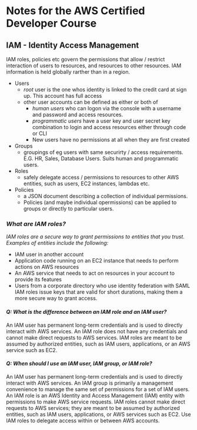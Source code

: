 
# Notes for the AWS Certified Developer Course

## IAM - Identity Access Management
IAM roles, policies etc govern the permissions that allow / restrict interaction of users to resources, and resources to other resources. IAM information is held globally rarther than in a region.

- Users
  - _root_ user is the one whos identity is linked to the credit card at sign up. This account has full access
  - other user accounts can be defined as either or both of
    - _human users_ who can logon via the console with a username and password and access resources.
    - _programmatic users_ have a user key and user secret key combination to login and access resources either through code or CLI
    - New users have no permissions at all when they are first created
- Groups
  -  groupings of eg users with same securirty / access requirements. E.G. HR, Sales, Database Users. Suits human and programmatic users.
- Roles
  - safely delegate access / permissions to resources to other AWS entities, such as users, EC2 instances, lambdas etc.
- Policies
  - a JSON document describing a collection of individual permissions.
  - Policies (and maybe individual opermissions) can be applied to groups or directly to particular users.

### _What are IAM roles?_

_IAM roles are a secure way to grant permissions to entities that you trust. Examples of entities include the following:_

- IAM user in another account
- Application code running on an EC2 instance that needs to perform actions on AWS resources
- An AWS service that needs to act on resources in your account to provide its features
- Users from a corporate directory who use identity federation with SAML
IAM roles issue keys that are valid for short durations, making them a more secure way to grant access.

#### _Q: What is the difference between an IAM role and an IAM user?_
An IAM user has permanent long-term credentials and is used to directly interact with AWS services. An IAM role does not have any credentials and cannot make direct requests to AWS services. IAM roles are meant to be assumed by authorized entities, such as IAM users, applications, or an AWS service such as EC2.

#### _Q: When should I use an IAM user, IAM group, or IAM role?_
An IAM user has permanent long-term credentials and is used to directly interact with AWS services. An IAM group is primarily a management convenience to manage the same set of permissions for a set of IAM users. An IAM role is an AWS Identity and Access Management (IAM) entity with permissions to make AWS service requests. IAM roles cannot make direct requests to AWS services; they are meant to be assumed by authorized entities, such as IAM users, applications, or AWS services such as EC2. Use IAM roles to delegate access within or between AWS accounts.